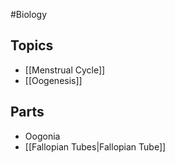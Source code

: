 #Biology 
## Topics
* [[Menstrual Cycle]]
* [[Oogenesis]]
## Parts
* Oogonia
* [[Fallopian Tubes|Fallopian Tube]]